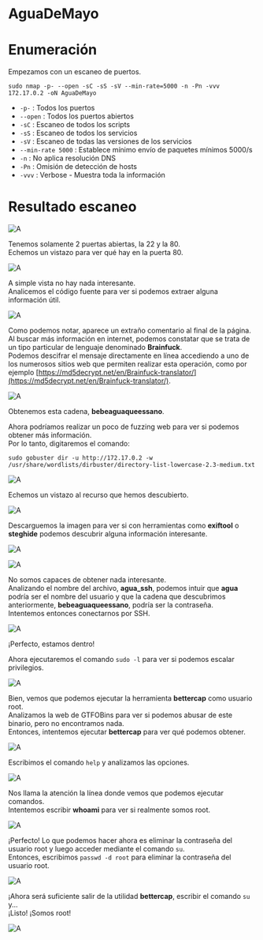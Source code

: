 # AguaDeMayo

# Enumeración

Empezamos con un escaneo de puertos.  

`sudo nmap -p- --open -sC -sS -sV --min-rate=5000 -n -Pn -vvv 172.17.0.2 -oN AguaDeMayo`  

- `-p-` : Todos los puertos
- `--open` : Todos los puertos abiertos
- `-sC` : Escaneo de todos los scripts
- `-sS` : Escaneo de todos los servicios
- `-sV` : Escaneo de todas las versiones de los servicios
- `--min-rate 5000` : Establece mínimo envío de paquetes mínimos 5000/s
- `-n` : No aplica resolución DNS
- `-Pn` : Omisión de detección de hosts
- `-vvv` : Verbose - Muestra toda la información

# Resultado escaneo   

![A](https://github.com/giustiand/DockerLabs-Writeups/blob/main/F%C3%A1cil/images/aguademayo/A_1.jpg)     

Tenemos solamente 2 puertas abiertas, la 22 y la 80.  
Echemos un vistazo para ver qué hay en la puerta 80.  

![A](https://github.com/giustiand/DockerLabs-Writeups/blob/main/F%C3%A1cil/images/aguademayo/A_2.jpg)   

A simple vista no hay nada interesante.    
Analicemos el código fuente para ver si podemos extraer alguna información útil.  

![A](https://github.com/giustiand/DockerLabs-Writeups/blob/main/F%C3%A1cil/images/aguademayo/A_3.jpg)     

Como podemos notar, aparece un extraño comentario al final de la página.  
Al buscar más información en internet, podemos constatar que se trata de un tipo particular de lenguaje denominado **Brainfuck**.  
Podemos descifrar el mensaje directamente en línea accediendo a uno de los numerosos sitios web que permiten realizar esta operación, como por ejemplo [https://md5decrypt.net/en/Brainfuck-translator/](https://md5decrypt.net/en/Brainfuck-translator/).  

![A](https://github.com/giustiand/DockerLabs-Writeups/blob/main/F%C3%A1cil/images/aguademayo/A_4.jpg)  

Obtenemos esta cadena, **bebeaguaqueessano**.  

Ahora podríamos realizar un poco de fuzzing web para ver si podemos obtener más información.  
Por lo tanto, digitaremos el comando:  

`sudo gobuster dir -u http://172.17.0.2 -w /usr/share/wordlists/dirbuster/directory-list-lowercase-2.3-medium.txt`  

![A](https://github.com/giustiand/DockerLabs-Writeups/blob/main/F%C3%A1cil/images/aguademayo/A_5.jpg)    

Echemos un vistazo al recurso que hemos descubierto.  

![A](https://github.com/giustiand/DockerLabs-Writeups/blob/main/F%C3%A1cil/images/aguademayo/A_6.jpg)      

Descarguemos la imagen para ver si con herramientas como **exiftool** o **steghide** podemos descubrir alguna información interesante.  

![A](https://github.com/giustiand/DockerLabs-Writeups/blob/main/F%C3%A1cil/images/aguademayo/A_7.jpg)     

![A](https://github.com/giustiand/DockerLabs-Writeups/blob/main/F%C3%A1cil/images/aguademayo/A_8.jpg)   

No somos capaces de obtener nada interesante.  
Analizando el nombre del archivo, **agua_ssh**, podemos intuir que **agua** podría ser el nombre del usuario y que la cadena que descubrimos anteriormente, **bebeaguaqueessano**, podría ser la contraseña.  
Intentemos entonces conectarnos por SSH.  

![A](https://github.com/giustiand/DockerLabs-Writeups/blob/main/F%C3%A1cil/images/aguademayo/A_9.jpg)    

¡Perfecto, estamos dentro!  

Ahora ejecutaremos el comando `sudo -l` para ver si podemos escalar privilegios.  

![A](https://github.com/giustiand/DockerLabs-Writeups/blob/main/F%C3%A1cil/images/aguademayo/A_10.jpg)     

Bien, vemos que podemos ejecutar la herramienta **bettercap** como usuario root.  
Analizamos la web de GTFOBins para ver si podemos abusar de este binario, pero no encontramos nada.  
Entonces, intentemos ejecutar **bettercap** para ver qué podemos obtener.  

![A](https://github.com/giustiand/DockerLabs-Writeups/blob/main/F%C3%A1cil/images/aguademayo/A_11.jpg)      

Escribimos el comando `help` y analizamos las opciones.  

![A](https://github.com/giustiand/DockerLabs-Writeups/blob/main/F%C3%A1cil/images/aguademayo/A_12.jpg)   

Nos llama la atención la línea donde vemos que podemos ejecutar comandos.  
Intentemos escribir **whoami** para ver si realmente somos root.  

![A](https://github.com/giustiand/DockerLabs-Writeups/blob/main/F%C3%A1cil/images/aguademayo/A_13.jpg)     

¡Perfecto! Lo que podemos hacer ahora es eliminar la contraseña del usuario root y luego acceder mediante el comando `su`.  
Entonces, escribimos `passwd -d root` para eliminar la contraseña del usuario root.  

![A](https://github.com/giustiand/DockerLabs-Writeups/blob/main/F%C3%A1cil/images/aguademayo/A_14.jpg)     

¡Ahora será suficiente salir de la utilidad **bettercap**, escribir el comando `su` y...  
¡Listo! ¡Somos root!  

![A](https://github.com/giustiand/DockerLabs-Writeups/blob/main/F%C3%A1cil/images/aguademayo/A_15.jpg)    









